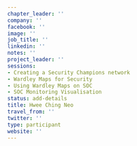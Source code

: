 ```yaml
---
chapter_leader: ''
company: ''
facebook: ''
image: ''
job_title: ''
linkedin: ''
notes: ''
project_leader: ''
sessions:
- Creating a Security Champions network
- Wardley Maps for Security
- Using Wardley Maps on SOC
- SOC Monitoring Visualisation
status: add-details
title: Hwee Ching Neo
travel_from: ''
twitter: ''
type: participant
website: ''
---
```


<!-- put more details about participant here -->
